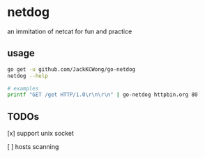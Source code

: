 # netdog

an immitation of netcat for fun and practice


## usage

```bash
go get -u github.com/JackKCWong/go-netdog
netdog --help

# examples
printf "GET /get HTTP/1.0\r\n\r\n" | go-netdog httpbin.org 80
```


## TODOs

[x] support unix socket

[ ] hosts scanning
